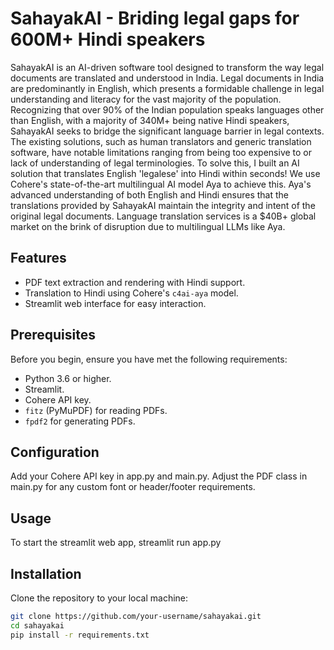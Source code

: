 # SahayakAI - Briding legal gaps for 600M+ Hindi speakers

SahayakAI is an AI-driven software tool designed to transform the way legal documents are translated and understood in India. Legal documents in India are predominantly in English, which presents a formidable challenge in legal understanding and literacy for the vast majority of the population. Recognizing that over 90% of the Indian population speaks languages other than English, with a majority of 340M+ being native Hindi speakers, SahayakAI seeks to bridge the significant language barrier in legal contexts. The existing solutions, such as human translators and generic translation software, have notable limitations ranging from being too expensive to or lack of understanding of legal terminologies. To solve this, I built an AI solution that translates English 'legalese' into Hindi within seconds! We use Cohere's state-of-the-art multilingual AI model Aya to achieve this. Aya's advanced understanding of both English and Hindi ensures that the translations provided by SahayakAI maintain the integrity and intent of the original legal documents. Language translation services is a $40B+ global market on the brink of disruption due to multilingual LLMs like Aya.

## Features

- PDF text extraction and rendering with Hindi support.
- Translation to Hindi using Cohere's `c4ai-aya` model.
- Streamlit web interface for easy interaction.

## Prerequisites

Before you begin, ensure you have met the following requirements:

- Python 3.6 or higher.
- Streamlit.
- Cohere API key.
- `fitz` (PyMuPDF) for reading PDFs.
- `fpdf2` for generating PDFs.

## Configuration

Add your Cohere API key in app.py and main.py.
Adjust the PDF class in main.py for any custom font or header/footer requirements.

## Usage

To start the streamlit web app, 
streamlit run app.py

## Installation

Clone the repository to your local machine:

```bash
git clone https://github.com/your-username/sahayakai.git
cd sahayakai
pip install -r requirements.txt





